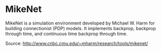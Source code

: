 # MikeNet
MikeNet is a simulation environment developed by Michael W. Harm for building connectionist (PDP) models. It implements backprop, backprop through time, and continuous time backprop through time.

Source: http://www.cnbc.cmu.edu/~mharm/research/tools/mikenet/
